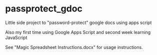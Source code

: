 # passprotect_gdoc
Little side project to "password-protect" google docs using apps script

Also my first time using Google Apps Script and second week learning JavaScript

See "Magic Spreadsheet Instructions.docx" for usage instructions.
